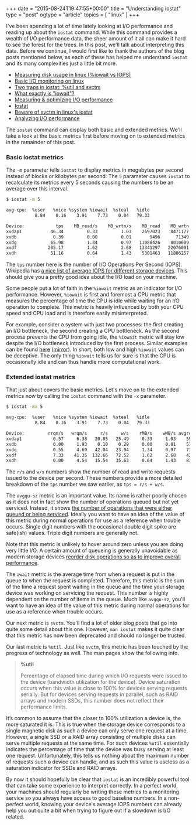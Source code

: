 +++
date = "2015-08-24T19:47:55+00:00"
title = "Understanding iostat"
type = "post"
ogtype = "article"
topics = [ "linux" ]
+++

I've been spending a lot of time lately looking at I/O performance and reading up about the `iostat` command. While this command provides a wealth of I/O performance data, the sheer amount of it all can make it hard to see the forest for the trees. In this post, we'll talk about interpreting this data. Before we continue, I would first like to thank the authors of the blog posts mentioned below, as each of these has helped me understand `iostat` and its many complexities just a little bit more.

* [Measuring disk usage in linux (%iowait vs IOPS)](http://www.thattommyhall.com/2011/02/18/iops-linux-iostat/)
* [Basic I/O monitoring on linux](http://www.pythian.com/blog/basic-io-monitoring-on-linux/)
* [Two traps in iostat: %util and svctm](http://brooker.co.za/blog/2014/07/04/iostat-pct.html)
* [What exactly is "iowait"?](https://blog.pregos.info/wp-content/uploads/2010/09/iowait.txt)
* [Measuring & optimizing I/O performance](https://www.igvita.com/2009/06/23/measuring-optimizing-io-performance/)
* [Iostat](http://dom.as/2009/03/11/iostat/)
* [Beware of svctm in linux's iostat](http://www.xaprb.com/blog/2010/09/06/beware-of-svctm-in-linuxs-iostat/)
* [Analyzing I/O performance](http://www.psce.com/blog/2012/04/18/analyzing-io-performance/)

The `iostat` command can display both basic and extended metrics. We'll take a look at the basic metrics first before moving on to extended metrics in the remainder of this post.

### Basic iostat metrics

The `-m` parameter tells `iostat` to display metrics in megabytes per second instead of blocks or kilobytes per second. The `5` parameter causes `iostat` to recalculate its metrics every 5 seconds causing the numbers to be an average over this interval.

```bash
$ iostat -m 5

avg-cpu:  %user   %nice %system %iowait  %steal   %idle
           8.84    0.16    3.91    7.73    0.04   79.33

Device:            tps    MB_read/s    MB_wrtn/s    MB_read    MB_wrtn
xvdap1           46.34         0.33         1.03    2697023    8471177
xvdb              0.39         0.00         0.01       9496      71349
xvdg             65.98         1.34         0.97   11088426    8010609
xvdf            205.17         1.62         2.68   13341297   22076001
xvdh             51.16         0.64         1.43    5301463   11806257
```

The `tps` number here is the number of I/O Operations Per Second (IOPS). Wikipedia has [a nice list of average IOPS for different storage devices](https://en.wikipedia.org/wiki/IOPS). This should give you a pretty good idea about the I/O load on your machine.

Some people put a lot of faith in the `%iowait` metric as an indicator for I/O performance. However, `%iowait` is first and foremost a CPU metric that measures the percentage of time the CPU is idle while waiting for an I/O operation to complete. This metric is heavily influenced by both your CPU speed and CPU load and is therefore easily misinterpreted.

For example, consider a system with just two processes: the first creating an I/O bottleneck, the second creating a CPU bottleneck. As the second process prevents the CPU from going idle, the `%iowait` metric will stay low despite the I/O bottleneck introduced by the first process. Similar examples can be found [here](https://blog.pregos.info/wp-content/uploads/2010/09/iowait.txt) ([mirror](https://gist.github.com/vaneyckt/58028fb0ddbdbf561e60)). In short, both low and high `%iowait` values can be deceptive. The only thing `%iowait` tells us for sure is that the CPU is occasionally idle and can thus handle more computational work.

### Extended iostat metrics

That just about covers the basic metrics. Let's move on to the extended metrics now by calling the `iostat` command with the `-x` parameter.

```bash
$ iostat -mx 5

avg-cpu:  %user   %nice %system %iowait  %steal   %idle
           8.84    0.16    3.91    7.73    0.04   79.33

Device:         rrqm/s   wrqm/s     r/s     w/s    rMB/s    wMB/s avgrq-sz avgqu-sz   await r_await w_await  svctm  %util
xvdap1            0.57     6.38   20.85   25.49     0.33     1.03    59.86     0.27   17.06   13.15   20.25   1.15   5.33
xvdb              0.00     1.93    0.10    0.29     0.00     0.01    51.06     0.00    7.17    0.33    9.66   0.09   0.00
xvdg              0.55     4.69   42.04   23.94     1.34     0.97    71.89     0.44    6.63    6.82    6.28   1.16   7.67
xvdf              7.33    41.35  132.66   72.52     1.62     2.68    42.87     0.49    2.37    2.79    1.59   0.36   7.42
xvdh              0.00     4.54   15.54   35.63     0.64     1.43    83.04     0.00   10.22    8.39   11.02   1.30   6.68
```

The `r/s` and `w/s` numbers show the number of read and write requests issued to the device per second. These numbers provide a more detailed breakdown of the `tps` number we saw earlier, as `tps = r/s + w/s`.

The `avgqu-sz` metric is an important value. Its name is rather poorly chosen as it does not in fact show the number of operations queued but not yet serviced. Instead, it shows [the number of operations that were either queued or being serviced](http://www.xaprb.com/blog/2010/01/09/how-linux-iostat-computes-its-results/). Ideally you want to have an idea of the value of this metric during normal operations for use as a reference when trouble occurs. Single digit numbers with the occasional double digit spike are safe(ish) values. Triple digit numbers are generally not.

Note that this metric is unlikely to hover around zero unless you are doing very little I/O. A certain amount of queueing is generally unavoidable as modern storage devices [reorder disk operations so as to improve overall performance](https://en.wikipedia.org/wiki/Native_Command_Queuing/).

The `await` metric is the average time from when a request is put in the queue to when the request is completed. Therefore, this metric is the sum of the time a request spent waiting in the queue and the time your storage device was working on servicing the request. This number is highly dependent on the number of items in the queue. Much like `avgqu-sz`, you'll want to have an idea of the value of this metric during normal operations for use as a reference when trouble occurs.

Our next metric is `svctm`. You'll find a lot of older blog posts that go into quite some detail about this one. However, `man iostat` makes it quite clear that this metric has now been deprecated and should no longer be trusted.

Our last metric is `%util`. Just like `svctm`, this metric has been touched by the progress of technology as well. The man pages show the following info.

> **%util**
>
> Percentage of elapsed time during which I/O requests were issued to the device (bandwidth utilization for the device). Device saturation occurs when this value is close to 100% for devices serving requests serially. But for devices serving requests in parallel, such as RAID arrays and modern SSDs, this number does not reflect their performance limits.

It’s common to assume that the closer to 100% utilization a device is, the more saturated it is. This is true when the storage device corresponds to a single magnetic disk as such a device can only serve one request at a time. However, a single SSD or a RAID array consisting of multiple disks can serve multiple requests at the same time. For such devices `%util` essentially indicates the percentage of time that the device was busy serving at least one request. Unfortunately, this tells us nothing about the maximum number of requests such a device can handle, and as such this value is useless as a saturation indicator for SSDs and RAID arrays.

By now it should hopefully be clear that `iostat` is an incredibly powerful tool that can take some experience to interpret correctly. In a perfect world, your machines should regularly be writing these metrics to a monitoring service so you always have access to good baseline numbers. In a non-perfect world, knowing your device's average IOPS numbers can already help you out quite a bit when trying to figure out if a slowdown is I/O related.
